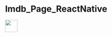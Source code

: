 # Imdb_Page_ReactNative
<img src="https://media.giphy.com/media/vFKqnCdLPNOKc/giphy.gif" width="40" height="40" />
